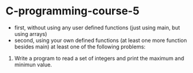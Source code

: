 # C-programming-course-5

- first, without using any user defined functions (just using main, but using arrays)
- second, using your own defined functions (at least one more function besides main) at least one of the following problems:
1. Write a program to read a set of integers and print the maximum and minimun value.
